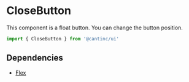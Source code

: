 # CloseButton

This component is a float button. You can change the button position.

```typescript
import { CloseButton } from '@cantinc/ui'
```

## Dependencies

- [Flex](/ui/layout/flex)

